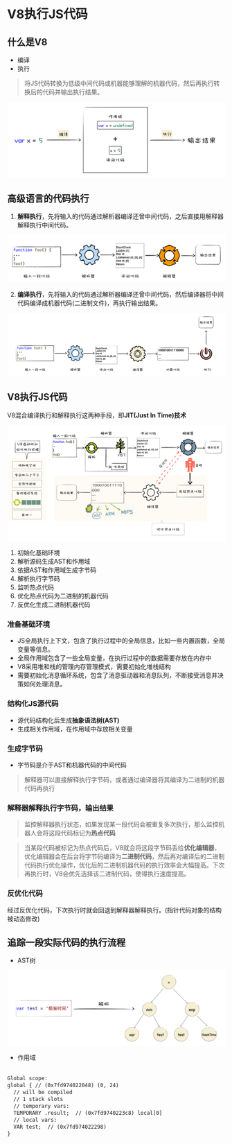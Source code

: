 # V8执行JS代码
## 什么是V8
- 编译
- 执行  

> 将JS代码转换为低级中间代码或机器能够理解的机器代码，然后再执行转换后的代码并输出执行结果。  

![](img/中间代码.jpg)

## 高级语言的代码执行
1. **解释执行**，先将输入的代码通过解析器编译还曾中间代码，之后直接用解释器解释执行中间代码。  

![](img/解释执行.jpg)  

2. **编译执行**，先将输入的代码通过解析器编译还曾中间代码，然后编译器将中间代码编译成机器代码(二进制文件)，再执行输出结果。  

![](img/编译执行.jpg)   

## V8执行JS代码
V8混合编译执行和解释执行这两种手段，即**JIT(Just In Time)技术**  

![](img/v8编译流水线.jpg)    

1. 初始化基础环境
2. 解析源码生成AST和作用域
3. 依据AST和作用域生成字节码
4. 解析执行字节码
5. 监听热点代码
6. 优化热点代码为二进制的机器代码
7. 反优化生成二进制机器代码

### 准备基础环境
- JS全局执行上下文，包含了执行过程中的全局信息，比如一些内置函数，全局变量等信息。
- 全局作用域包含了一些全局变量，在执行过程中的数据需要存放在内存中
- V8采用堆和栈的管理内存管理模式，需要初始化堆栈结构
- 需要初始化消息循环系统，包含了消息驱动器和消息队列，不断接受消息并决策如何处理消息。  

### 结构化JS源代码
- 源代码结构化后生成**抽象语法树(AST)**
- 生成相关作用域，在作用域中存放相关变量

### 生成字节码
- 字节码是介于AST和机器代码的中间代码  

> 解释器可以直接解释执行字节码，或者通过编译器将其编译为二进制的机器代码再执行  

### 解释器解释执行字节码，输出结果
> 监控解释器执行状态，如果发现某一段代码会被重复多次执行，那么监控机器人会将这段代码标记为**热点代码**  

> 当某段代码被标记为热点代码后，V8就会将这段字节码丢给**优化编辑器**，优化编辑器会在后台将字节码编译为**二进制代码**，然后再对编译后的二进制代码执行优化操作，优化后的二进制机器代码的执行效率会大幅提高。下次再执行时，V8会优先选择该二进制代码，使得执行速度提高。   

### 反优化代码
经过反优化代码，下次执行时就会回退到解释器解释执行。(指针代码对象的结构被动态修改)


## 追踪一段实际代码的执行流程
- AST树  


![](img/AST树.jpg)  

- 作用域   

```

Global scope:
global { // (0x7fd974022048) (0, 24)
  // will be compiled
  // 1 stack slots
  // temporary vars:
  TEMPORARY .result;  // (0x7fd9740223c8) local[0]
  // local vars:
  VAR test;  // (0x7fd974022298)
}
```
